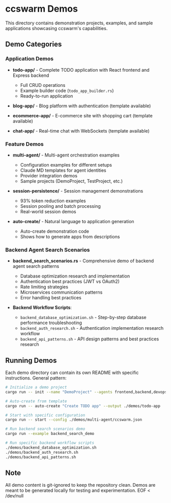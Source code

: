 # ccswarm Demos

This directory contains demonstration projects, examples, and sample applications showcasing ccswarm's capabilities.

## Demo Categories

### Application Demos
- **todo-app/** - Complete TODO application with React frontend and Express backend
  - Full CRUD operations
  - Example builder code (`todo_app_builder.rs`)
  - Ready-to-run application
  
- **blog-app/** - Blog platform with authentication (template available)
- **ecommerce-app/** - E-commerce site with shopping cart (template available)
- **chat-app/** - Real-time chat with WebSockets (template available)

### Feature Demos
- **multi-agent/** - Multi-agent orchestration examples
  - Configuration examples for different setups
  - Claude MD templates for agent identities
  - Provider integration demos
  - Sample projects (DemoProject, TestProject, etc.)
  
- **session-persistence/** - Session management demonstrations
  - 93% token reduction examples
  - Session pooling and batch processing
  - Real-world session demos
  
- **auto-create/** - Natural language to application generation
  - Auto-create demonstration code
  - Shows how to generate apps from descriptions

### Backend Agent Search Scenarios
- **backend_search_scenarios.rs** - Comprehensive demo of backend agent search patterns
  - Database optimization research and implementation
  - Authentication best practices (JWT vs OAuth2)
  - Rate limiting strategies
  - Microservices communication patterns
  - Error handling best practices
  
- **Backend Workflow Scripts**:
  - `backend_database_optimization.sh` - Step-by-step database performance troubleshooting
  - `backend_auth_research.sh` - Authentication implementation research workflow
  - `backend_api_patterns.sh` - API design patterns and best practices research

## Running Demos

Each demo directory can contain its own README with specific instructions. General pattern:

```bash
# Initialize a demo project
cargo run -- init --name "DemoProject" --agents frontend,backend,devops

# Auto-create from template
cargo run -- auto-create "Create TODO app" --output ./demos/todo-app

# Start with specific configuration
cargo run -- start --config ./demos/multi-agent/ccswarm.json

# Run backend search scenarios demo
cargo run --example backend_search_demo

# Run specific backend workflow scripts
./demos/backend_database_optimization.sh
./demos/backend_auth_research.sh
./demos/backend_api_patterns.sh
```

## Note

All demo content is git-ignored to keep the repository clean. Demos are meant to be generated locally for testing and experimentation.
EOF < /dev/null